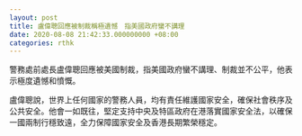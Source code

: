 ```yaml
---
layout: post
title: 盧偉聰回應被制裁稱極遺憾　指美國政府蠻不講理
date: 2020-08-08 21:42:33.000000000 +08:00
categories: rthk
---
```


警務處前處長盧偉聰回應被美國制裁，指美國政府蠻不講理、制裁並不公平，他表示極度遺憾和憤慨。

盧偉聰說，世界上任何國家的警務人員，均有責任維護國家安全，確保社會秩序及公共安全。他會一如既往，堅定支持中央及特區政府在港落實國家安全法，以確保一國兩制行穩致遠，全力保障國家安全及香港長期繁榮穩定。
